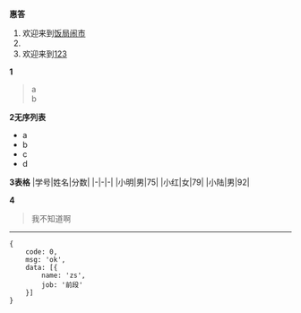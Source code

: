 **惠答**
1.  欢迎来到[饭局闹市]()
2. 
3.  欢迎来到[123]()

**1**
> a  
> b  

**2无序列表**
* a   
* b
* c
* d

**3表格**
|学号|姓名|分数|
|-|-|-|
|小明|男|75|
|小红|女|79|
|小陆|男|92|

**4**
>我不知道啊
***

```
{
    code: 0,
    msg: 'ok',
    data: [{
        name: 'zs',
        job: '前段'
    }]
}
```

